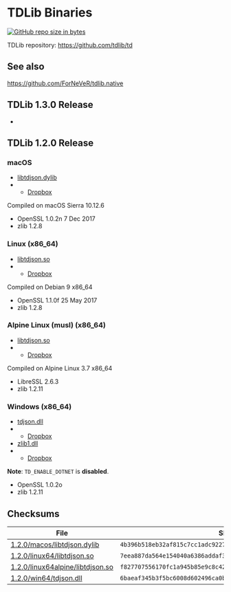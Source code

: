 # TDLib Binaries

[![GitHub repo size in bytes](https://img.shields.io/github/repo-size/Bannerets/tdlib-binaries.svg)](https://github.com/Bannerets/tdlib-binaries)

TDLib repository: https://github.com/tdlib/td

## See also

https://github.com/ForNeVeR/tdlib.native

## TDLib 1.3.0 Release

-

## TDLib 1.2.0 Release

### macOS

- [libtdjson.dylib](1.2.0/macos/libtdjson.dylib)
- - [Dropbox](https://www.dropbox.com/s/u2gw0wz0d69ql6m/libtdjson.dylib?dl=0)

Compiled on macOS Sierra 10.12.6

- OpenSSL 1.0.2n 7 Dec 2017
- zlib 1.2.8

### Linux (x86_64)

- [libtdjson.so](1.2.0/linux64/libtdjson.so)
- - [Dropbox](https://www.dropbox.com/s/abyepz5ak48uecw/libtdjson.so?dl=0)

Compiled on Debian 9 x86_64

- OpenSSL 1.1.0f 25 May 2017
- zlib 1.2.8

### Alpine Linux (musl) (x86_64)

- [libtdjson.so](1.2.0/linux64alpine/libtdjson.so)
- - [Dropbox](https://www.dropbox.com/s/yow6fqk6p0hpkdv/libtdjson.so?dl=0)

Compiled on Alpine Linux 3.7 x86_64

- LibreSSL 2.6.3
- zlib 1.2.11

### Windows (x86_64)

- [tdjson.dll](1.2.0/win64/tdjson.dll)
- - [Dropbox](https://www.dropbox.com/s/7mlgy6cnpqj0e6b/tdjson.dll?dl=0)
- [zlib1.dll](1.2.0/win64/zlib1.dll)
- - [Dropbox](https://www.dropbox.com/s/uta5iv8ujeuo7n5/zlib1.dll?dl=0)

**Note**: `TD_ENABLE_DOTNET` is **disabled**.

- OpenSSL 1.0.2o
- zlib 1.2.11

## Checksums

| File | SHA256 |
|------|--------|
| [1.2.0/macos/libtdjson.dylib](1.2.0/macos/libtdjson.dylib) | `4b396b518eb32af815c7cc1adc9227e0bd8856f0bc1be2294e54bf8166d25b1c` |
| [1.2.0/linux64/libtdjson.so](1.2.0/linux64/libtdjson.so) | `7eea887da564e154040a6386addaf3017f9948dff2541d12b098fdf10af28b9d` |
| [1.2.0/linux64alpine/libtdjson.so](1.2.0/linux64alpine/libtdjson.so) | `f827707556170fc1a945b85e9c8c42140fc77d5361ced14a56ea758a929caf62` |
| [1.2.0/win64/tdjson.dll](1.2.0/win64/tdjson.dll) | `6baeaf345b3f5bc6008d602496ca0b2c259485f138447758e139b727338a9057` |
